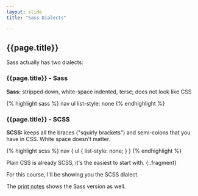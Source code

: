 ```yaml
---
layout: slide
title: "Sass Dialects"

---
```


<section>

## {{page.title}}

Sass actually has two dialects:

</section>

<section>

### {{page.title}} - Sass

**Sass:** stripped down, white-space indented, terse; does not look like CSS

{% highlight sass %}
nav
  ul
    list-style: none</code></pre>
{% endhighlight %}

</section>

<section>

### {{page.title}} - SCSS

**SCSS:** keeps all the braces ("squirly brackets") and semi-colons that you have in CSS. White space doesn't matter.

{% highlight scss %}
nav {
  ul {
    list-style: none;
  }
}
{% endhighlight %}

Plain CSS is already SCSS, it's the easiest to start with.
{:.fragment}

</section>

<section>

For this course, I'll be showing you the SCSS dialect.

The <a target="_blank" href="{{site.url | append:
site.baseurl}}/print.html">print notes</a> shows the Sass version as
well.


</section>
